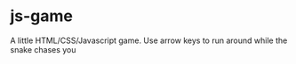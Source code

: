 # js-game
A little HTML/CSS/Javascript game. Use arrow keys to run around while the snake chases you
